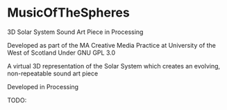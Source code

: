 # MusicOfTheSpheres
3D Solar System Sound Art Piece in Processing

Developed as part of the MA Creative Media Practice at University of the West of Scotland
Under GNU GPL 3.0

A virtual 3D representation of the Solar System which creates an evolving, non-repeatable
sound art piece

Developed in Processing

TODO:


